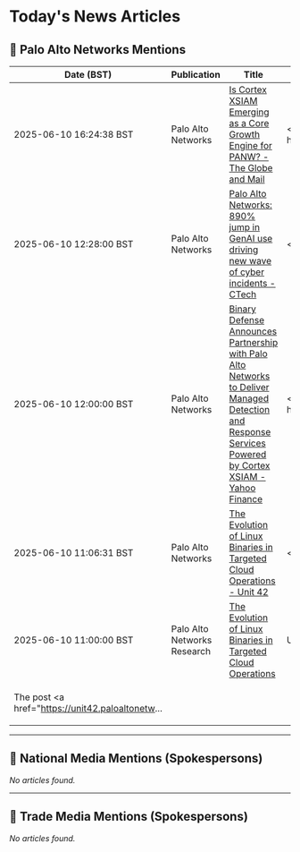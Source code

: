 # Today's News Articles

## 📌 Palo Alto Networks Mentions

| Date (BST) | Publication | Title | Summary |
|------------|-------------|-------|---------|
| 2025-06-10 16:24:38 BST | Palo Alto Networks | [Is Cortex XSIAM Emerging as a Core Growth Engine for PANW? - The Globe and Mail](https://news.google.com/rss/articles/CBMi2wFBVV95cUxPbEpUMEJNMjFES2JxTXlQcHRDWHM1NTVFUks4amNLeXNyZ185VzlIY1F0S3BweWFLNkNRTnZqZWRaOGhTQ3ByWWszbmFoMkNoSDNYVkUyNWgtT05uNDRmbTBHM1o1ZzliTktnT3U2QXlDdXJCem5wNGp4VG5uUFVwRDhtNXFBZF9GNU5KNmVGS01WTnNQN0FyR1lXMkhwbDNFYzR0LWx6c1J3c2JRVXZWbmhWdjVtM3V6RE1LRDQxRTBUcnpVQ19lbm52SmVJYll0c2NWc3BKOU12dG8?oc=5) | <a href="https://news.google.com/rss/articles/CBMi2wFBVV95cUxPbEpUMEJNMjFES2JxTXlQcHRDWHM1NTVFUks4amNLeXNyZ185VzlIY1F0S3BweWFLNkNRTnZqZWRaOGhTQ3ByWWszbmFoMkNoSDNYVkUyNWgtT05uNDRmbTBHM1o1ZzliTktnT3U2QX... |
| 2025-06-10 12:28:00 BST | Palo Alto Networks | [Palo Alto Networks: 890% jump in GenAI use driving new wave of cyber incidents - CTech](https://news.google.com/rss/articles/CBMiZ0FVX3lxTE0wU2d4X1EzZnVSU3lTMmV0cDQ0eUtpNnV6R3JwWmdwNFdNWS1xbXQzS0p6OVpDMzFrR2ZVdHloQ2ozNmxETUlRTjlSWGhqcm16M0w3VUtXd2xNXzFPLTFoSkxFWjJVdUE?oc=5) | <a href="https://news.google.com/rss/articles/CBMiZ0FVX3lxTE0wU2d4X1EzZnVSU3lTMmV0cDQ0eUtpNnV6R3JwWmdwNFdNWS1xbXQzS0p6OVpDMzFrR2ZVdHloQ2ozNmxETUlRTjlSWGhqcm16M0w3VUtXd2xNXzFPLTFoSkxFWjJVdUE?oc=5" targ... |
| 2025-06-10 12:00:00 BST | Palo Alto Networks | [Binary Defense Announces Partnership with Palo Alto Networks to Deliver Managed Detection and Response Services Powered by Cortex XSIAM - Yahoo Finance](https://news.google.com/rss/articles/CBMikAFBVV95cUxQLVBnWkxjV2VnOWNNOEI3RzQyeHhlUEZVRU1oa1JNYnpYZGt4OWtFeklNem12TXJpR2xzOUk2MW45WHFJTnh4YTk1WVF4X2FwaGtJWmRCaGpTM01RMWpnakJaRDBYbG9SVGtUazBTRXByTDlLZnBFUm5VOF9XYUZNcXhzM2RxbHQweFR0YlMwSXY?oc=5) | <a href="https://news.google.com/rss/articles/CBMikAFBVV95cUxQLVBnWkxjV2VnOWNNOEI3RzQyeHhlUEZVRU1oa1JNYnpYZGt4OWtFeklNem12TXJpR2xzOUk2MW45WHFJTnh4YTk1WVF4X2FwaGtJWmRCaGpTM01RMWpnakJaRDBYbG9SVGtUazBTRX... |
| 2025-06-10 11:06:31 BST | Palo Alto Networks | [The Evolution of Linux Binaries in Targeted Cloud Operations - Unit 42](https://news.google.com/rss/articles/CBMid0FVX3lxTE9yRkVONkwyencwOXppMVFtaDltXzJDVEFua3lsM3czY2ZnR1UzNFU2Y0tjZFNfOU8xR0xzQS0wRWk4M1FneFFtd0daYkRSMmlpeHkzTzZGNFh3d2Mzdmw2MjFqTWMzWWlBLVR5b3hCOWJLOVcxU0J3?oc=5) | <a href="https://news.google.com/rss/articles/CBMid0FVX3lxTE9yRkVONkwyencwOXppMVFtaDltXzJDVEFua3lsM3czY2ZnR1UzNFU2Y0tjZFNfOU8xR0xzQS0wRWk4M1FneFFtd0daYkRSMmlpeHkzTzZGNFh3d2Mzdmw2MjFqTWMzWWlBLVR5b3hCOW... |
| 2025-06-10 11:00:00 BST | Palo Alto Networks Research | [The Evolution of Linux Binaries in Targeted Cloud Operations](https://unit42.paloaltonetworks.com/elf-based-malware-targets-cloud/) | <p>Using data from machine learning tools, we predict a surge in cloud attacks leveraging reworked Linux Executable and Linkage Format (ELF) files.</p>
<p>The post <a href="https://unit42.paloaltonetw... |

---
## 📰 National Media Mentions (Spokespersons)

_No articles found._

---
## 📘 Trade Media Mentions (Spokespersons)

_No articles found._
